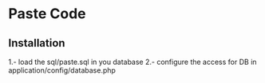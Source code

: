 # Paste Code

## Installation 

1.- load the sql/paste.sql in you database 
2.- configure the access for DB in application/config/database.php